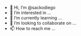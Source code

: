 - 👋 Hi, I’m @sackodiego
- 👀 I’m interested in ...
- 🌱 I’m currently learning ...
- 💞️ I’m looking to collaborate on ...
- 📫 How to reach me ...

<!---
sackodiego/sackodiego is a ✨ special ✨ repository because its `README.md` (this file) appears on your GitHub profile.
You can click the Preview link to take a look at your changes.
--->
